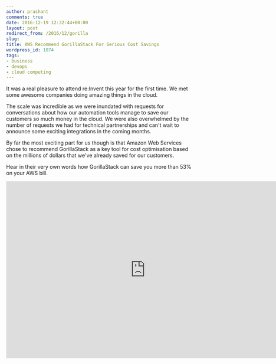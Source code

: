 ```yaml
---
author: prashant
comments: true
date: 2016-12-19 12:32:44+00:00
layout: post
redirect_from: /2016/12/gorilla
slug:
title: AWS Recommend GorillaStack For Serious Cost Savings
wordpress_id: 1074
tags:
- business
- devops
- cloud computing
---
```






It was a real pleasure to attend re:Invent this year for the first time. We met some awesome companies doing amazing things in the cloud.












The scale was incredible as we were inundated with requests for conversations about how our automation tools manage to save our customers so much money in the cloud. We were also overwhelmed by the number of requests we had for technical partnerships and can't wait to announce some exciting integrations in the coming months.

By far the most exciting part for us though is that Amazon Web Services chose to recommend GorillaStack as a key tool for cost optimisation based on the millions of dollars that we've already saved for our customers.

Hear in their very own words how GorillaStack can save you more than 53% on your AWS bill.

<iframe width="754" height="480" src="https://www.youtube.com/embed/JA64Eeucw0k" frameborder="0" allowfullscreen></iframe>


